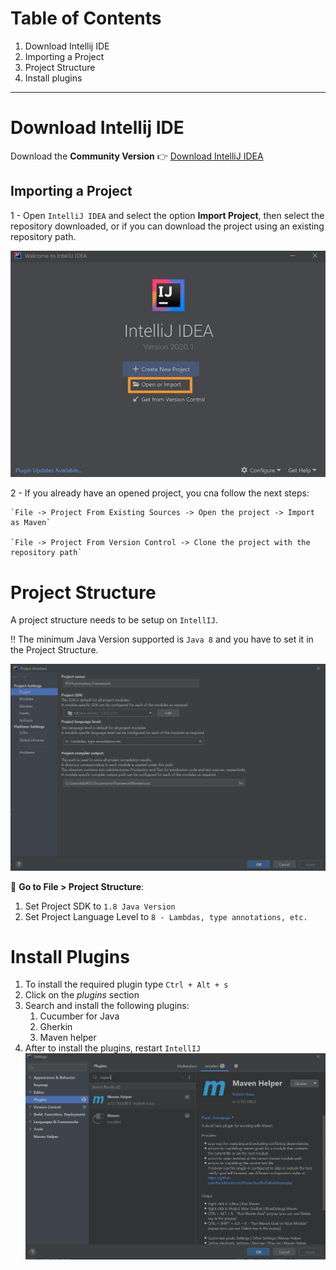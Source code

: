 # Table of Contents
1. Download Intellij IDE
1. Importing a Project
2. Project Structure
3. Install plugins
    
-----------------------

# Download Intellij IDE
Download the **Community Version** :point_right: [Download IntelliJ IDEA](https://www.jetbrains.com/idea)

## Importing a Project

1 - Open `IntelliJ IDEA` and select the option **Import Project**, then select the repository downloaded, or
    if you can download the project using an existing repository path.

![importProject](../../../.img/intellij/importProject.png)

2 - If you already have an opened project, you cna follow the next steps:
    
    `File -> Project From Existing Sources -> Open the project -> Import as Maven`
    
    `File -> Project From Version Control -> Clone the project with the repository path`

# Project Structure
A project structure needs to be setup on `IntellIJ`.

:bangbang: The minimum Java Version supported is `Java 8` and you have to set it in the Project Structure.

![openProjectStructure](../../../.img/intellij/projectStructure.PNG)

:pushpin: **Go to File > Project Structure**:

1. Set Project SDK to `1.8 Java Version`
2. Set Project Language Level to `8 - Lambdas, type annotations, etc.`

# Install Plugins

1. To install the required plugin type `Ctrl + Alt + s`
2. Click on the _plugins_ section
3. Search and install the following plugins:
    1. Cucumber for Java
    2. Gherkin
    3. Maven helper
4. After to install the plugins, restart `IntellIJ`   
![installPlugins](../../../.img/intellij/plugins.PNG)